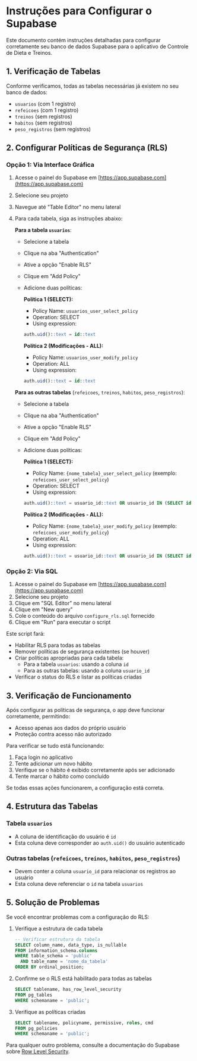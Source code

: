 # Instruções para Configurar o Supabase

Este documento contém instruções detalhadas para configurar corretamente seu banco de dados Supabase para o aplicativo de Controle de Dieta e Treinos.

## 1. Verificação de Tabelas

Conforme verificamos, todas as tabelas necessárias já existem no seu banco de dados:
- `usuarios` (com 1 registro)
- `refeicoes` (com 1 registro)
- `treinos` (sem registros)
- `habitos` (sem registros)
- `peso_registros` (sem registros)

## 2. Configurar Políticas de Segurança (RLS)

### Opção 1: Via Interface Gráfica

1. Acesse o painel do Supabase em [https://app.supabase.com](https://app.supabase.com)
2. Selecione seu projeto
3. Navegue até "Table Editor" no menu lateral
4. Para cada tabela, siga as instruções abaixo:

   **Para a tabela `usuarios`**:
   - Selecione a tabela
   - Clique na aba "Authentication"
   - Ative a opção "Enable RLS"
   - Clique em "Add Policy"
   - Adicione duas políticas:
     
     **Política 1 (SELECT):**
     - Policy Name: `usuarios_user_select_policy`
     - Operation: SELECT
     - Using expression: 
     ```sql
     auth.uid()::text = id::text
     ```

     **Política 2 (Modificações - ALL):**
     - Policy Name: `usuarios_user_modify_policy`
     - Operation: ALL
     - Using expression:
     ```sql
     auth.uid()::text = id::text
     ```

   **Para as outras tabelas** (`refeicoes`, `treinos`, `habitos`, `peso_registros`):
   - Selecione a tabela
   - Clique na aba "Authentication"
   - Ative a opção "Enable RLS"
   - Clique em "Add Policy"
   - Adicione duas políticas:
     
     **Política 1 (SELECT):**
     - Policy Name: `{nome_tabela}_user_select_policy` (exemplo: `refeicoes_user_select_policy`)
     - Operation: SELECT
     - Using expression: 
     ```sql
     auth.uid()::text = usuario_id::text OR usuario_id IN (SELECT id FROM public.usuarios WHERE auth.uid()::text = id::text)
     ```

     **Política 2 (Modificações - ALL):**
     - Policy Name: `{nome_tabela}_user_modify_policy` (exemplo: `refeicoes_user_modify_policy`)
     - Operation: ALL
     - Using expression:
     ```sql
     auth.uid()::text = usuario_id::text OR usuario_id IN (SELECT id FROM public.usuarios WHERE auth.uid()::text = id::text)
     ```

### Opção 2: Via SQL

1. Acesse o painel do Supabase em [https://app.supabase.com](https://app.supabase.com)
2. Selecione seu projeto
3. Clique em "SQL Editor" no menu lateral
4. Clique em "New query"
5. Cole o conteúdo do arquivo `configure_rls.sql` fornecido
6. Clique em "Run" para executar o script

Este script fará:
- Habilitar RLS para todas as tabelas
- Remover políticas de segurança existentes (se houver)
- Criar políticas apropriadas para cada tabela:
  - Para a tabela `usuarios`: usando a coluna `id`
  - Para as outras tabelas: usando a coluna `usuario_id`
- Verificar o status do RLS e listar as políticas criadas

## 3. Verificação de Funcionamento

Após configurar as políticas de segurança, o app deve funcionar corretamente, permitindo:
- Acesso apenas aos dados do próprio usuário
- Proteção contra acesso não autorizado

Para verificar se tudo está funcionando:
1. Faça login no aplicativo
2. Tente adicionar um novo hábito
3. Verifique se o hábito é exibido corretamente após ser adicionado
4. Tente marcar o hábito como concluído

Se todas essas ações funcionarem, a configuração está correta.

## 4. Estrutura das Tabelas

### Tabela `usuarios`
- A coluna de identificação do usuário é `id`
- Esta coluna deve corresponder ao `auth.uid()` do usuário autenticado

### Outras tabelas (`refeicoes`, `treinos`, `habitos`, `peso_registros`)
- Devem conter a coluna `usuario_id` para relacionar os registros ao usuário
- Esta coluna deve referenciar o `id` na tabela `usuarios`

## 5. Solução de Problemas

Se você encontrar problemas com a configuração do RLS:

1. Verifique a estrutura de cada tabela
   ```sql
   -- Verificar estrutura da tabela
   SELECT column_name, data_type, is_nullable
   FROM information_schema.columns
   WHERE table_schema = 'public' 
     AND table_name = 'nome_da_tabela'
   ORDER BY ordinal_position;
   ```

2. Confirme se o RLS está habilitado para todas as tabelas
   ```sql
   SELECT tablename, has_row_level_security
   FROM pg_tables
   WHERE schemaname = 'public';
   ```

3. Verifique as políticas criadas
   ```sql
   SELECT tablename, policyname, permissive, roles, cmd
   FROM pg_policies
   WHERE schemaname = 'public';
   ```

Para qualquer outro problema, consulte a documentação do Supabase sobre [Row Level Security](https://supabase.com/docs/guides/auth/row-level-security). 